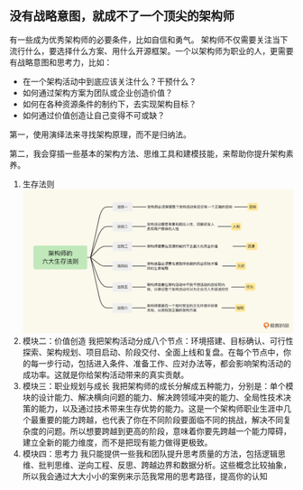 <!--
 * @Author: zhangyu
 * @Email: zhangdulin@outlook.com
 * @Date: 2022-09-21 18:51:48
 * @LastEditors: zhangyu
 * @LastEditTime: 2022-11-04 09:34:48
 * @Description: 
-->

## 没有战略意图，就成不了一个顶尖的架构师

有一些成为优秀架构师的必要条件，比如自信和勇气。
架构师不仅需要关注当下流行什么，要选择什么方案、用什么开源框架。一个以架构师为职业的人，更需要有战略意图和思考力，比如：
- 在一个架构活动中到底应该关注什么？干预什么？
- 如何通过架构方案为团队或企业创造价值？
- 如何在各种资源条件的制约下，去实现架构目标？
- 如何通过价值创造让自己变得不可或缺？

第一，使用演绎法来寻找架构原理，而不是归纳法。

第二，我会穿插一些基本的架构方法、思维工具和建模技能，来帮助你提升架构素养。
1. 生存法则
![生存法则](../img/8ea120a23138cec610434a14f5779e29.jpg '生存法则')
2. 模块二：价值创造
我把架构活动分成八个节点：环境搭建、目标确认、可行性探索、架构规划、项目启动、阶段交付、全面上线和复盘。在每个节点中，你的每一步行动，包括进入条件、准备工作、应对办法等，都会影响架构活动的成功率。这就是你给架构活动带来的真实贡献。
3. 模块三：职业规划与成长
我把架构师的成长分解成五种能力，分别是：单个模块的设计能力、解决横向问题的能力、解决跨领域冲突的能力、全局性技术决策的能力，以及通过技术带来生存优势的能力。这是一个架构师职业生涯中几个最重要的能力跨越，也代表了你在不同阶段要面临不同的挑战，解决不同复杂度的问题。所以想要跨越到更高的阶段，意味着你要先跨越一个能力障碍，建立全新的能力维度，而不是把现有能力做得更极致。
4. 模块四：思考力
我只能提供一些我和团队提升思考质量的方法，包括逻辑思维、批判思维、逆向工程、反思、跨越边界和数据分析。这些概念比较抽象，所以我会通过大大小小的案例来示范我常用的思考路径，提高你的认知
<Gitalk />
